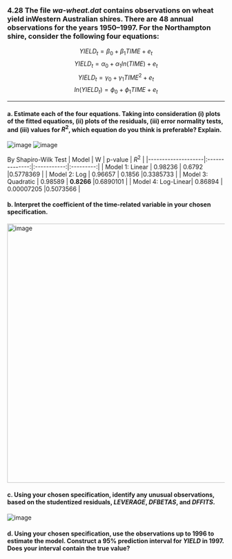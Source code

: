### 4.28 The file *wa-wheat.dat* contains observations on wheat yield inWestern Australian shires. There are 48 annual observations for the years 1950–1997. For the Northampton shire, consider the following four equations:

$$
YIELD_t = \beta_0 + \beta_1TIME + e_t
$$
$$
YIELD_t = \alpha_0 + \alpha_1ln(TIME) + e_t
$$
$$
YIELD_t = \gamma_0 + \gamma_1TIME^2 + e_t
$$
$$
ln(YIELD_t) = \phi_0 + \phi_1TIME + e_t
$$

---

#### a. Estimate each of the four equations. Taking into consideration (i) plots of the fitted equations, (ii) plots of the residuals, (iii) error normality tests, and (iii) values for $R^2$, which equation do you think is preferable? Explain.
![image](https://github.com/user-attachments/assets/592a36f9-adde-4bea-9e08-45b0ec57fb4d)
![image](https://github.com/user-attachments/assets/dd6201a1-85c0-4f9a-98c3-327eec580667)

By Shapiro-Wilk Test
|        Model       |         W      |   p-value   |   $R^2$   |
|--------------------|:--------------:|:-----------:|:---------:|
| Model 1: Linear    | 0.98236        | 0.6792      |0.5778369  |
| Model 2: Log       | 0.96657        | 0.1856      |0.3385733  |
| Model 3: Quadratic | 0.98589        | **0.8266**  |0.6890101  |
| Model 4: Log-Linear| 0.86894        | 0.00007205  |0.5073566  |

#### b. Interpret the coefficient of the time-related variable in your chosen specification.

<img width="600" alt="image" src="https://github.com/user-attachments/assets/84f11771-d942-49f6-986f-547c97248991" />

#### c. Using your chosen specification, identify any unusual observations, based on the studentized residuals, *LEVERAGE*, *DFBETAS*, and *DFFITS*.

![image](https://github.com/user-attachments/assets/b087e175-c81c-4ba4-b297-f30cda673477)


#### d. Using your chosen specification, use the observations up to 1996 to estimate the model. Construct a 95% prediction interval for *YIELD* in 1997. Does your interval contain the true value?
